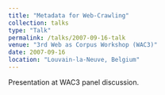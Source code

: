 ```yaml
---
title: "Metadata for Web-Crawling"
collection: talks
type: "Talk"
permalink: /talks/2007-09-16-talk
venue: "3rd Web as Corpus Workshop (WAC3)"
date: 2007-09-16
location: "Louvain-la-Neuve, Belgium"
---
```


Presentation at WAC3 panel discussion.

